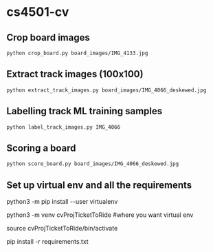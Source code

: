# cs4501-cv

## Crop board images

`python crop_board.py board_images/IMG_4133.jpg`

## Extract track images (100x100)

`python extract_track_images.py board_images/IMG_4066_deskewed.jpg`

## Labelling track ML training samples

`python label_track_images.py IMG_4066`

## Scoring a board

`python score_board.py board_images/IMG_4066_deskewed.jpg`


## Set up virtual env and all the requirements

python3 -m pip install --user virtualenv

python3 -m venv cvProjTicketToRide  #where you want virtual env

source cvProjTicketToRide/bin/activate

pip install -r requirements.txt 

